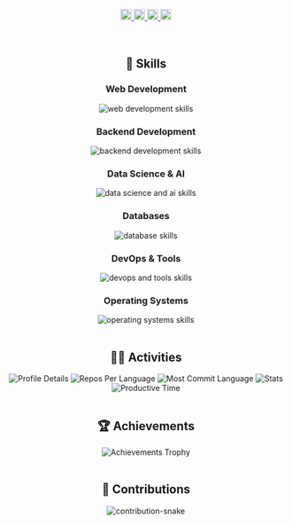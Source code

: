 <!-- 0. Counters -->
<div align="center">
  <a href="https://github.com/TakanariShimbo">
    <img height="20" src="https://komarev.com/ghpvc/?username=TakanariShimbo" />
  </a>
  <a href="https://github.com/TakanariShimbo">
    <img height="20" src="https://img.shields.io/github/followers/TakanariShimbo?label=follow&logo=github&style=flat" />
  </a>
  <a href="http://qiita.com/hmkc1220">
    <img height="20" src="https://qiita-badge.apiapi.app/s/hmkc1220/posts.svg" />
  </a>
  <a href="http://qiita.com/hmkc1220">
    <img height="20" src="https://qiita-badge.apiapi.app/s/hmkc1220/contributions.svg" />
  </a>
</div>
</br>

<!-- 1. My Page -->
<div align="center">
  <a href="https://takanarishimbo.github.io/">
    <img src="" />
  </a>
</div>
</br>

<!-- 2. Skills -->
<h2 align="center">🌱 Skills</h2>
<div align="center">
  <h3>Web Development</h3>
  <img alt="web development skills" src="https://skillicons.dev/icons?theme=dark&perline=12&i=html,css,js,jquery,react,tailwind,vite,next" />
  <h3>Backend Development</h3>
  <img alt="backend development skills" src="https://skillicons.dev/icons?theme=dark&perline=12&i=nodejs,flask,django,fastapi" />
  <h3>Data Science & AI</h3>
  <img alt="data science and ai skills" src="https://skillicons.dev/icons?theme=dark&perline=12&i=python,opencv,sklearn,pytorch" />
  <h3>Databases</h3>
  <img alt="database skills" src="https://skillicons.dev/icons?theme=dark&perline=12&i=postgres,redis" />
  <h3>DevOps & Tools</h3>
  <img alt="devops and tools skills" src="https://skillicons.dev/icons?theme=dark&perline=12&i=git,github,gitlab,docker,vscode" />
  <h3>Operating Systems</h3>
  <img alt="operating systems skills" src="https://skillicons.dev/icons?theme=dark&perline=12&i=windows,ubuntu" />
</div>
</br>

<!-- 3. Activities -->
<h2 align="center">🏃‍♀️ Activities</h2>
<div align="center">
  <picture>
    <source media="(prefers-color-scheme: dark)" srcset="http://github-profile-summary-cards.vercel.app/api/cards/profile-details?username=TakanariShimbo&theme=zenburn" />
    <source media="(prefers-color-scheme: light)" srcset="http://github-profile-summary-cards.vercel.app/api/cards/profile-details?username=TakanariShimbo&theme=vue" />
    <img alt="Profile Details" />
  </picture>
  <picture>
    <source media="(prefers-color-scheme: dark)" srcset="http://github-profile-summary-cards.vercel.app/api/cards/repos-per-language?username=TakanariShimbo&theme=zenburn" />
    <source media="(prefers-color-scheme: light)" srcset="http://github-profile-summary-cards.vercel.app/api/cards/repos-per-language?username=TakanariShimbo&theme=vue" />
    <img alt="Repos Per Language" />
  </picture>
  <picture>
    <source media="(prefers-color-scheme: dark)" srcset="http://github-profile-summary-cards.vercel.app/api/cards/most-commit-language?username=TakanariShimbo&theme=zenburn" />
    <source media="(prefers-color-scheme: light)" srcset="http://github-profile-summary-cards.vercel.app/api/cards/most-commit-language?username=TakanariShimbo&theme=vue" />
    <img alt="Most Commit Language" />
  </picture>
  <picture>
    <source media="(prefers-color-scheme: dark)" srcset="http://github-profile-summary-cards.vercel.app/api/cards/stats?username=TakanariShimbo&theme=zenburn" />
    <source media="(prefers-color-scheme: light)" srcset="http://github-profile-summary-cards.vercel.app/api/cards/stats?username=TakanariShimbo&theme=vue" />
    <img alt="Stats" />
  </picture>
  <picture>
    <source media="(prefers-color-scheme: dark)" srcset="http://github-profile-summary-cards.vercel.app/api/cards/productive-time?username=TakanariShimbo&theme=zenburn&utcOffset=9" />
    <source media="(prefers-color-scheme: light)" srcset="http://github-profile-summary-cards.vercel.app/api/cards/productive-time?username=TakanariShimbo&theme=vue&utcOffset=9" />
    <img alt="Productive Time" />
  </picture>
</div>
</br>

<!-- 4. Achievements -->
<h2 align="center">🏆 Achievements</h2>
<div align="center">
  <picture>
    <source media="(prefers-color-scheme: dark)" srcset="https://github-profile-trophy.vercel.app/?username=TakanariShimbo&theme=chalk&column=5&margin-w=15&margin-h=15" />
    <source media="(prefers-color-scheme: light)" srcset="https://github-profile-trophy.vercel.app/?username=TakanariShimbo&theme=flat&column=5&margin-w=15&margin-h=15" />
    <img alt="Achievements Trophy" />
  </picture>
</div>
</br>

<!-- 5. Contributions -->
<h2 align="center">🤝 Contributions</h2>
<div align="center">
  <picture>
    <source media="(prefers-color-scheme: dark)" srcset="https://github.com/TakanariShimbo/takanarishimbo/blob/output/github-contribution-grid-snake-dark.svg" />
    <source media="(prefers-color-scheme: light)" srcset="https://github.com/TakanariShimbo/takanarishimbo/blob/output/github-contribution-grid-snake.svg" />
    <img alt="contribution-snake"/>
  </picture>
  </br>
</div>
</br>
